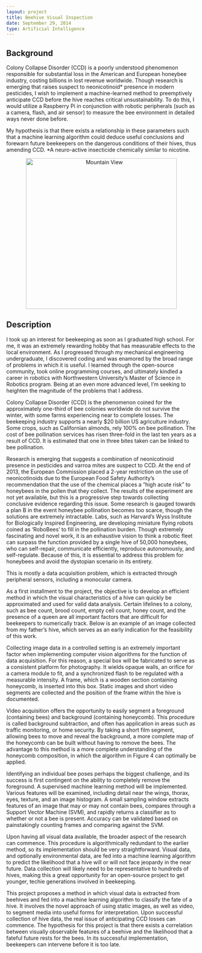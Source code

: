 ```yaml
---
layout: project
title: Beehive Visual Inspection
date: September 29, 2014
type: Artificial Intelligence
---
```


## Background
Colony Collapse Disorder (CCD) is a poorly understood phenomenon responsible for substantial loss in the American and European honeybee industry, costing billions in lost revenue worldwide.  Though research is emerging that raises suspect to neonicotinoid* presence in modern pesticides, I wish to implement a machine-learned method to preemptively anticipate CCD before the hive reaches critical unsustainability.  To do this, I would utilize a Raspberry Pi in conjunction with robotic peripherals (such as a camera, flash, and air sensor) to measure the bee environment in detailed ways never done before.

My hypothesis is that there exists a relationship in these parameters such that a machine learning algorithm could deduce useful conclusions and forewarn future beekeepers on the dangerous conditions of their hives, thus amending CCD.
*A neuro-active insecticide chemically similar to nicotine.

<center><img src="https://github.com/ablarry91/temp/blob/master/bees.png?raw=true" alt="Mountain View" style="width:400px;"></center>

## Description
I took up an interest for beekeeping as soon as I graduated high school.  For me, it was an extremely rewarding hobby that has measurable effects to the local environment.  As I progressed through my mechanical engineering undergraduate, I discovered coding and was enamored by the broad range of problems in which it is useful.  I learned through the open-source community, took online programming courses, and ultimately kindled a career in robotics with Northwestern University’s Master of Science in Robotics program.  Being at an even more advanced level, I’m seeking to heighten the magnitude of the problems that I address.

Colony Collapse Disorder (CCD) is the phenomenon coined for the approximately one-third of bee colonies worldwide do not survive the winter, with some farms experiencing near to complete losses. The beekeeping industry supports a nearly $20 billion US agriculture industry.  Some crops, such as Californian almonds, rely 100% on bee pollination.  The cost of bee pollination services has risen three-fold in the last ten years as a result of CCD.  It is estimated that one in three bites taken can be linked to bee pollination.

Research is emerging that suggests a combination of neonicotinoid presence in pesticides and varroa mites are suspect to CCD.  At the end of 2013, the European Commission placed a 2-year restriction on the use of neonicotinoids due to the European Food Safety Authority’s recommendation that the use of the chemical places a “high acute risk” to honeybees in the pollen that they collect.  The results of the experiment are not yet available, but this is a progressive step towards collecting conclusive evidence regarding this issue.
Some research is gauged towards a plan B in the event honeybee pollination becomes too scarce, though the solutions are extremely intractable.  Labs, such as Harvard’s Wyss Institute for Biologically Inspired Engineering, are developing miniature flying robots coined as ‘RoboBees’ to fill in the pollination burden.  Though extremely fascinating and novel work, it is an exhaustive vision to think a robotic fleet can surpass the function provided by a single hive of 50,000 honeybees, who can self-repair, communicate efficiently, reproduce autonomously, and self-regulate.  Because of this, it is essential to address this problem for honeybees and avoid the dystopian scenario in its entirety.

This is mostly a data acquisition problem, which is extracted through peripheral sensors, including a monocular camera.

As a first installment to the project, the objective is to develop an efficient method in which the visual characteristics of a hive can quickly be approximated and used for valid data analysis.  Certain lifelines to a colony, such as bee count, brood count, empty cell count, honey count, and the presence of a queen are all important factors that are difficult for beekeepers to numerically track.  Below is an example of an image collected from my father’s hive, which serves as an early indication for the feasibility of this work.

Collecting image data in a controlled setting is an extremely important factor when implementing computer vision algorithms for the function of data acquisition.  For this reason, a special box will be fabricated to serve as a consistent platform for photography.  It wields opaque walls, an orifice for a camera module to fit, and a synchronized flash to be regulated with a measurable intensity.  A frame, which is a wooden section containing honeycomb, is inserted into this box.  Static images and short video segments are collected and the position of the frame within the hive is documented.

Video acquisition offers the opportunity to easily segment a foreground (containing bees) and background (containing honeycomb).  This procedure is called background subtraction, and often has application in areas such as traffic monitoring, or home security.  By taking a short film segment, allowing bees to move and reveal the background, a more complete map of the honeycomb can be built without having to remove the bees.  The advantage to this method is a more complete understanding of the honeycomb composition, in which the algorithm in Figure 4 can optimally be applied.

Identifying an individual bee poses perhaps the biggest challenge, and its success is first contingent on the ability to completely remove the foreground.  A supervised machine learning method will be implemented.  Various features will be examined, including detail near the wings, thorax, eyes, texture, and an image histogram.  A small sampling window extracts features of an image that may or may not contain bees, compares through a Support Vector Machine (SVM), and rapidly returns a classifier as to whether or not a bee is present.  Accuracy can be validated based on painstakingly counting frames and comparing against the SVM.

Upon having all visual data available, the broader aspect of the research can commence.  This procedure is algorithmically redundant to the earlier method, so its implementation should be very straightforward.  Visual data, and optionally environmental data, are fed into a machine learning algorithm to predict the likelihood that a hive will or will not face jeopardy in the near future.  Data collection will likely need to be representative to hundreds of hives, making this a great opportunity for an open-source project to get younger, techie generations involved in beekeeping.

This project proposes a method in which visual data is extracted from beehives and fed into a machine learning algorithm to classify the fate of a hive.  It involves the novel approach of using static images, as well as video, to segment media into useful forms for interpretation.  Upon successful collection of hive data, the real issue of anticipating CCD losses can commence.  The hypothesis for this project is that there exists a correlation between visually observable features of a beehive and the likelihood that a fateful future rests for the bees.  In its successful implementation, beekeepers can intervene before it is too late.
